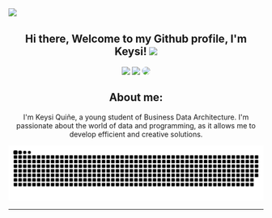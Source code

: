 <!--horizontal divider(gradiant)-->
<img src="https://user-images.githubusercontent.com/73097560/115834477-dbab4500-a447-11eb-908a-139a6edaec5c.gif">

<div align="center">
<h2> Hi there, Welcome to my Github profile, I'm Keysi! <img src="https://github.com/abdoachhoubi/abdoachhoubi/blob/main/gifs/Hi.gif" width="30"></h2>

<div align="center"> 
<a href="https://www.instagram.com/lindsay_quine/" target="_blank"><img src="https://img.shields.io/badge/-Instagram-%23E4405F?style=for-the-badge&logo=instagram&logoColor=white"></a>
<a href="mailto:quinelindsay@gmail.com"><img src="https://img.shields.io/badge/-Gmail-%23333?style=for-the-badge&logo=gmail&logoColor=white" target="_blank"></a>
<a href="https://www.linkedin.com/in/keysi-lindsay-qui%C3%B1e-51729a307/" target="_blank"><img src="https://img.shields.io/badge/-LinkedIn-%230077B5?style=for-the-badge&logo=linkedin&logoColor=white" style="border-radius: 30px" target="_blank"></a> 
</h3>

 ## About me:

 I'm Keysi Quiñe, a young student of Business Data Architecture. I'm passionate about the world of data and programming, as it allows me to develop efficient and creative solutions.


<p align="center">
  <img  src="https://raw.githubusercontent.com/Elanza-48/Elanza-48/main/resources/img/github-contribution-grid-snake.svg"
    alt="example" />
</p>

-----
 




<!---
Key-qr/Key-qr is a ✨ special ✨ repository because its `README.md` (this file) appears on your GitHub profile.
You can click the Preview link to take a look at your changes.
--->
